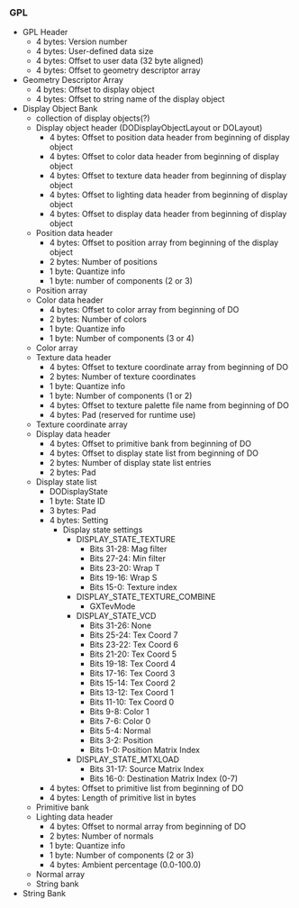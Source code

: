### GPL
- GPL Header
    - 4 bytes: Version number
    - 4 bytes: User-defined data size
    - 4 bytes: Offset to user data (32 byte aligned)
    - 4 bytes: Offset to geometry descriptor array
- Geometry Descriptor Array
    - 4 bytes: Offset to display object
    - 4 bytes: Offset to string name of the display object
- Display Object Bank
    - collection of display objects(?)
    - Display object header (DODisplayObjectLayout or DOLayout)
        - 4 bytes: Offset to position data header from beginning of display object
        - 4 bytes: Offset to color data header from beginning of display object
        - 4 bytes: Offset to texture data header from beginning of display object
        - 4 bytes: Offset to lighting data header from beginning of display object
        - 4 bytes: Offset to display data header from beginning of display object
    - Position data header
        - 4 bytes: Offset to position array from beginning of the display object
        - 2 bytes: Number of positions
        - 1 byte: Quantize info
        - 1 byte: number of components (2 or 3)
    - Position array
    - Color data header
        - 4 bytes: Offset to color array from beginning of DO
        - 2 bytes: Number of colors
        - 1 byte: Quantize info
        - 1 byte: Number of components (3 or 4)
    - Color array
    - Texture data header
        - 4 bytes: Offset to texture coordinate array from beginning of DO
        - 2 bytes: Number of texture coordinates
        - 1 byte: Quantize info
        - 1 byte: Number of components (1 or 2)
        - 4 bytes: Offset to texture palette file name from beginning of DO
        - 4 bytes: Pad (reserved for runtime use)
    - Texture coordinate array
    - Display data header
        - 4 bytes: Offset to primitive bank from beginning of DO
        - 4 bytes: Offset to display state list from beginning of DO
        - 2 bytes: Number of display state list entries
        - 2 bytes: Pad
    - Display state list
        - DODisplayState
        - 1 byte: State ID
        - 3 bytes: Pad
        - 4 bytes: Setting
            - Display state settings
                - DISPLAY_STATE_TEXTURE
                    - Bits 31-28: Mag filter
                    - Bits 27-24: Min filter
                    - Bits 23-20: Wrap T
                    - Bits 19-16: Wrap S
                    - Bits 15-0: Texture index
                - DISPLAY_STATE_TEXTURE_COMBINE
                    - GXTevMode
                - DISPLAY_STATE_VCD
                    - Bits 31-26: None
                    - Bits 25-24: Tex Coord 7
                    - Bits 23-22: Tex Coord 6
                    - Bits 21-20: Tex Coord 5
                    - Bits 19-18: Tex Coord 4
                    - Bits 17-16: Tex Coord 3
                    - Bits 15-14: Tex Coord 2
                    - Bits 13-12: Tex Coord 1
                    - Bits 11-10: Tex Coord 0
                    - Bits 9-8: Color 1
                    - Bits 7-6: Color 0
                    - Bits 5-4: Normal
                    - Bits 3-2: Position
                    - Bits 1-0: Position Matrix Index
                - DISPLAY_STATE_MTXLOAD
                    - Bits 31-17: Source Matrix Index
                    - Bits 16-0: Destination Matrix Index (0-7)
        - 4 bytes: Offset to primitive list from beginning of DO
        - 4 bytes: Length of primitive list in bytes 
    - Primitive bank
    - Lighting data header
        - 4 bytes: Offset to normal array from beginning of DO
        - 2 bytes: Number of normals
        - 1 byte: Quantize info 
        - 1 byte: Number of components (2 or 3)
        - 4 bytes: Ambient percentage (0.0-100.0)
    - Normal array
    - String bank
- String Bank
